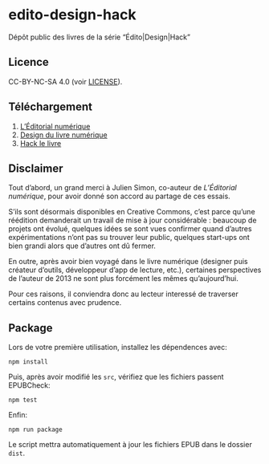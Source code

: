 # edito-design-hack

Dépôt public des livres de la série “Édito|Design|Hack”

## Licence

CC-BY-NC-SA 4.0 (voir [LICENSE](LICENSE)).

## Téléchargement

1. [L’Éditorial numérique](https://github.com/JayPanoz/edito-design-hack/raw/master/dist/LEditorialNumerique.epub)
2. [Design du livre numérique](https://github.com/JayPanoz/edito-design-hack/raw/master/dist/DesignDuLivreNumerique.epub)
3. [Hack le livre](https://github.com/JayPanoz/edito-design-hack/raw/master/dist/HackLeLivre.epub)

## Disclaimer

Tout d’abord, un grand merci à Julien Simon, co-auteur de *L’Éditorial numérique*, pour avoir donné son accord au partage de ces essais.

S’ils sont désormais disponibles en Creative Commons, c’est parce qu’une réédition demanderait un travail de mise à jour considérable : beaucoup de projets ont évolué, quelques idées se sont vues confirmer quand d’autres expérimentations n’ont pas su trouver leur public, quelques start-ups ont bien grandi alors que d’autres ont dû fermer.

En outre, après avoir bien voyagé dans le livre numérique (designer puis créateur d’outils, développeur d’app de lecture, etc.), certaines perspectives de l’auteur de 2013 ne sont plus forcément les mêmes qu’aujourd’hui.

Pour ces raisons, il conviendra donc au lecteur interessé de traverser certains contenus avec prudence.

## Package

Lors de votre première utilisation, installez les dépendences avec:

```
npm install
```

Puis, après avoir modifié les `src`, vérifiez que les fichiers passent EPUBCheck:

```
npm test
```

Enfin:

```
npm run package
```

Le script mettra automatiquement à jour les fichiers EPUB dans le dossier `dist`.
